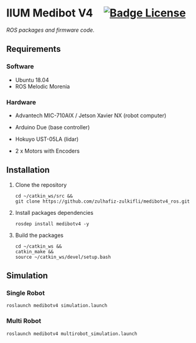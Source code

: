 
# IIUM Medibot V4   [![Badge License]][License]

*ROS packages and firmware code.*


## Requirements

### Software

- Ubuntu 18.04
- ROS Melodic Morenia

### Hardware

- Advantech MIC-710AIX / Jetson Xavier NX (robot computer)

- Arduino Due (base controller)

- Hokuyo UST-05LA (lidar)

- 2 x Motors with Encoders


## Installation

1.  Clone the repository

    ```shell
    cd ~/catkin_ws/src &&
    git clone https://github.com/zulhafiz-zulkifli/medibotv4_ros.git
    ```
    
2.  Install packages dependencies 

    ```shell
    rosdep install medibotv4 -y
    ```

3. Build the packages 
    
    ```shell
    cd ~/catkin_ws &&
    catkin_make &&
    source ~/catkin_ws/devel/setup.bash
    ```

## Simulation

### Single Robot

```shell
roslaunch medibotv4 simulation.launch
```

### Multi Robot

```shell
roslaunch medibotv4 multirobot_simulation.launch
```


<!----------------------------------------------------------------------------->

[Badge License]: https://img.shields.io/badge/License-BSD_3--Clause-blue.svg?style=for-the-badge
[License]: LICENSE
